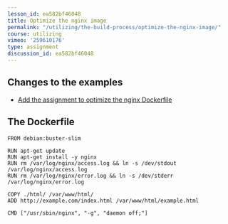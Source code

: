 ```yaml
---
lesson_id: ea582bf46048
title: Optimize the nginx image
permalink: "/utilizing/the-build-process/optimize-the-nginx-image/"
course: utilizing
vimeo: '259610176'
type: assignment
discussion_id: ea582bf46048
---
```


## Changes to the examples
* [Add the assignment to optimize the nginx Dockerfile](https://github.com/learndocker/docker_examples/commit/dbcbca1)

## The Dockerfile
```
FROM debian:buster-slim

RUN apt-get update
RUN apt-get install -y nginx
RUN rm /var/log/nginx/access.log && ln -s /dev/stdout /var/log/nginx/access.log
RUN rm /var/log/nginx/error.log && ln -s /dev/stderr /var/log/nginx/error.log

COPY ./html/ /var/www/html/
ADD http://example.com/index.html /var/www/html/example.html

CMD ["/usr/sbin/nginx", "-g", "daemon off;"]
```
